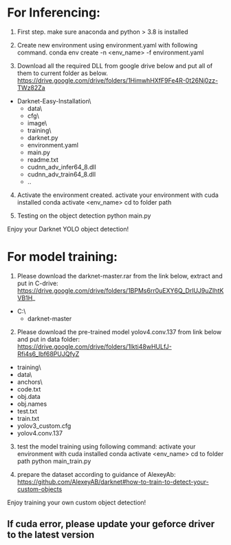 # For Inferencing:

1. First step.
make sure anaconda and python > 3.8 is installed

2. Create new environment using environment.yaml with following command.
conda env create -n <env_name> -f environment.yaml

3. Download all the required DLL from google drive below and put all of them to current folder as below.
https://drive.google.com/drive/folders/1HimwhHXfF9Fe4R-0t26Nj0zz-TWz82Za
- Darknet-Easy-Installation\
  - data\
  - cfg\
  - image\
  - training\
  - darknet.py
  - environment.yaml
  - main.py
  - readme.txt
  - cudnn_adv_infer64_8.dll
  - cudnn_adv_train64_8.dll
  - ..

4. Activate the environment created.
activate your environment with cuda installed
conda activate <env_name>
cd to folder path

5. Testing on the object detection
python main.py

Enjoy your Darknet YOLO object detection!

# For model training:
1. Please download the darknet-master.rar from the link below, extract and put in C-drive:
https://drive.google.com/drive/folders/1BPMs6rr0uEXY6Q_DrlUJ9uZIhtKVB1H_

- C:\\
  - darknet-master
  
2. Please download the pre-trained model yolov4.conv.137 from link below and put in data folder:
https://drive.google.com/drive/folders/1Ikti48wHULfJ-Rfi4s6_Ibf68PUJQfyZ

- training\
 - data\
  - anchors\
  - code.txt
  - obj.data
  - obj.names
  - test.txt
  - train.txt
  - yolov3_custom.cfg
  - yolov4.conv.137

3. test the model training using following command:
activate your environment with cuda installed
conda activate <env_name>
cd to folder path
python main_train.py

4. prepare the dataset according to guidance of AlexeyAb:
https://github.com/AlexeyAB/darknet#how-to-train-to-detect-your-custom-objects

Enjoy training your own custom object detection!

## If cuda error, please update your geforce driver to the latest version
